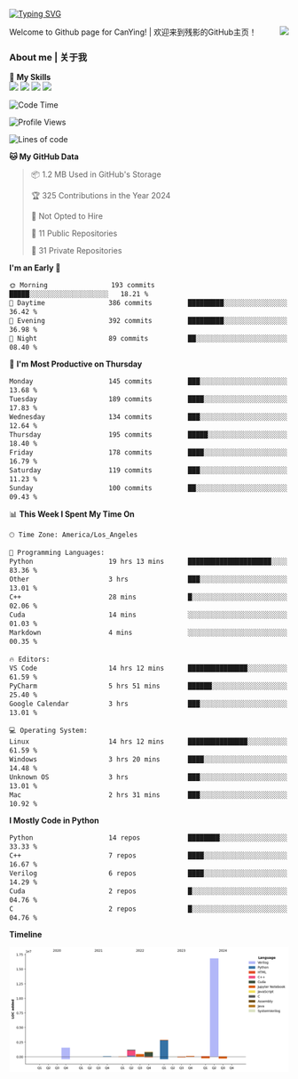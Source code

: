 [![Typing SVG](https://readme-typing-svg.herokuapp.com?size=25&duration=3500&color=00FFFF&vCenter=true&width=250&height=40&lines=Hi+Welcome+%F0%9F%91%8B%F0%9F%8F%BB;I'm+CanYing|残影)](https://git.io/typing-svg)

<a href="#">
  <img align="right" src="https://github-readme-stats.vercel.app/api?username=CanYing0913&count_private=true&rank_icon=github&show_icons=true&bg_color=15,f2f7fd,E0EAFC&" />
</a>

Welcome to Github page for CanYing! | 欢迎来到残影的GitHub主页！

### About me | 关于我

🌟 **My Skills**  
![](https://img.shields.io/badge/-C-A8B9CC?style=flat-square&logo=C&logoColor=fff)
![](https://img.shields.io/badge/-C++-00599C?style=flat-square&logo=Cpp&logoColor=fff)
![](https://img.shields.io/badge/-Python-3776AB?style=flat-square&logo=Python&logoColor=fff)
![](https://img.shields.io/badge/-Linux-000000?style=flat-square&logo=Linux&logoColor=fff)

<!--START_SECTION:waka-->
![Code Time](http://img.shields.io/badge/Code%20Time-410%20hrs%2048%20mins-blue)

![Profile Views](http://img.shields.io/badge/Profile%20Views-5-blue)

![Lines of code](https://img.shields.io/badge/From%20Hello%20World%20I%27ve%20Written-24.0%20million%20lines%20of%20code-blue)

**🐱 My GitHub Data** 

> 📦 1.2 MB Used in GitHub's Storage 
 > 
> 🏆 325 Contributions in the Year 2024
 > 
> 🚫 Not Opted to Hire
 > 
> 📜 11 Public Repositories 
 > 
> 🔑 31 Private Repositories 
 > 
**I'm an Early 🐤** 

```text
🌞 Morning                193 commits         █████░░░░░░░░░░░░░░░░░░░░   18.21 % 
🌆 Daytime                386 commits         █████████░░░░░░░░░░░░░░░░   36.42 % 
🌃 Evening                392 commits         █████████░░░░░░░░░░░░░░░░   36.98 % 
🌙 Night                  89 commits          ██░░░░░░░░░░░░░░░░░░░░░░░   08.40 % 
```
📅 **I'm Most Productive on Thursday** 

```text
Monday                   145 commits         ███░░░░░░░░░░░░░░░░░░░░░░   13.68 % 
Tuesday                  189 commits         ████░░░░░░░░░░░░░░░░░░░░░   17.83 % 
Wednesday                134 commits         ███░░░░░░░░░░░░░░░░░░░░░░   12.64 % 
Thursday                 195 commits         █████░░░░░░░░░░░░░░░░░░░░   18.40 % 
Friday                   178 commits         ████░░░░░░░░░░░░░░░░░░░░░   16.79 % 
Saturday                 119 commits         ███░░░░░░░░░░░░░░░░░░░░░░   11.23 % 
Sunday                   100 commits         ██░░░░░░░░░░░░░░░░░░░░░░░   09.43 % 
```


📊 **This Week I Spent My Time On** 

```text
🕑︎ Time Zone: America/Los_Angeles

💬 Programming Languages: 
Python                   19 hrs 13 mins      █████████████████████░░░░   83.36 % 
Other                    3 hrs               ███░░░░░░░░░░░░░░░░░░░░░░   13.01 % 
C++                      28 mins             █░░░░░░░░░░░░░░░░░░░░░░░░   02.06 % 
Cuda                     14 mins             ░░░░░░░░░░░░░░░░░░░░░░░░░   01.03 % 
Markdown                 4 mins              ░░░░░░░░░░░░░░░░░░░░░░░░░   00.35 % 

🔥 Editors: 
VS Code                  14 hrs 12 mins      ███████████████░░░░░░░░░░   61.59 % 
PyCharm                  5 hrs 51 mins       ██████░░░░░░░░░░░░░░░░░░░   25.40 % 
Google Calendar          3 hrs               ███░░░░░░░░░░░░░░░░░░░░░░   13.01 % 

💻 Operating System: 
Linux                    14 hrs 12 mins      ███████████████░░░░░░░░░░   61.59 % 
Windows                  3 hrs 20 mins       ████░░░░░░░░░░░░░░░░░░░░░   14.48 % 
Unknown OS               3 hrs               ███░░░░░░░░░░░░░░░░░░░░░░   13.01 % 
Mac                      2 hrs 31 mins       ███░░░░░░░░░░░░░░░░░░░░░░   10.92 % 
```

**I Mostly Code in Python** 

```text
Python                   14 repos            ████████░░░░░░░░░░░░░░░░░   33.33 % 
C++                      7 repos             ████░░░░░░░░░░░░░░░░░░░░░   16.67 % 
Verilog                  6 repos             ████░░░░░░░░░░░░░░░░░░░░░   14.29 % 
Cuda                     2 repos             █░░░░░░░░░░░░░░░░░░░░░░░░   04.76 % 
C                        2 repos             █░░░░░░░░░░░░░░░░░░░░░░░░   04.76 % 
```



**Timeline**

![Lines of Code chart](https://raw.githubusercontent.com/CanYing0913/CanYing0913/master/assets/bar_graph.png)


<!--END_SECTION:waka-->
